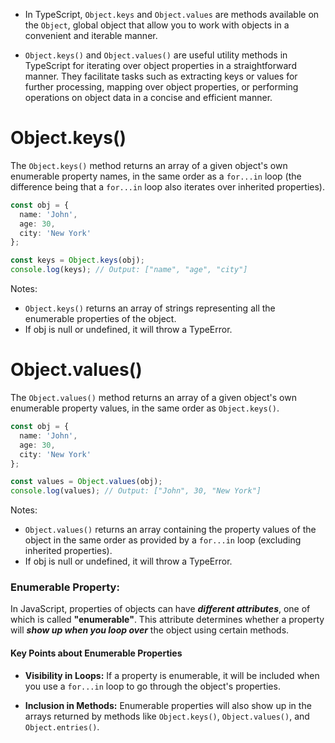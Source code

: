 - In TypeScript, `Object.keys` and `Object.values` are methods available on the `Object`, global object that allow you to work with objects in a convenient and iterable manner.

- `Object.keys()` and `Object.values()` are useful utility methods in TypeScript for iterating over object properties in a straightforward manner. They facilitate tasks such as extracting keys or values for further processing, mapping over object properties, or performing operations on object data in a concise and efficient manner.

# Object.keys()
The `Object.keys()` method returns an array of a given object's own enumerable property names, in the same order as a `for...in` loop (the difference being that a `for...in` loop also iterates over inherited properties).

```ts
const obj = {
  name: 'John',
  age: 30,
  city: 'New York'
};

const keys = Object.keys(obj);
console.log(keys); // Output: ["name", "age", "city"]
```

Notes:
- `Object.keys()` returns an array of strings representing all the enumerable properties of the object.
- If obj is null or undefined, it will throw a TypeError.

# Object.values()
The `Object.values()` method returns an array of a given object's own enumerable property values, in the same order as `Object.keys()`.

```ts
const obj = {
  name: 'John',
  age: 30,
  city: 'New York'
};

const values = Object.values(obj);
console.log(values); // Output: ["John", 30, "New York"]
```

Notes:
- `Object.values()` returns an array containing the property values of the object in the same order as provided by a `for...in` loop (excluding inherited properties).
- If obj is null or undefined, it will throw a TypeError.

### Enumerable Property:
In JavaScript, properties of objects can have ***different attributes***, one of which is called **"enumerable"**. This attribute determines whether a property will ***show up when you loop over*** the object using certain methods.

#### Key Points about Enumerable Properties
- **Visibility in Loops:** If a property is enumerable, it will be included when you use a `for...in` loop to go through the object's properties.

- **Inclusion in Methods:** Enumerable properties will also show up in the arrays returned by methods like `Object.keys()`, `Object.values()`, and `Object.entries()`.

